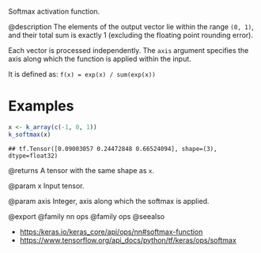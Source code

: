 Softmax activation function.

@description
The elements of the output vector lie within the range `(0, 1)`, and their
total sum is exactly 1 (excluding the floating point rounding error).

Each vector is processed independently. The `axis` argument specifies the
axis along which the function is applied within the input.

It is defined as:
`f(x) = exp(x) / sum(exp(x))`

# Examples

```r
x <- k_array(c(-1, 0, 1))
k_softmax(x)
```

```
## tf.Tensor([0.09003057 0.24472848 0.66524094], shape=(3), dtype=float32)
```

@returns
A tensor with the same shape as `x`.

@param x
Input tensor.

@param axis
Integer, axis along which the softmax is applied.

@export
@family nn ops
@family ops
@seealso
+ <https:/keras.io/keras_core/api/ops/nn#softmax-function>
+ <https://www.tensorflow.org/api_docs/python/tf/keras/ops/softmax>

